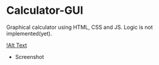 # Calculator-GUI
Graphical calculator using HTML, CSS and JS. Logic is not implemented(yet).

[!Alt Text](SS.jpg)
- Screenshot
